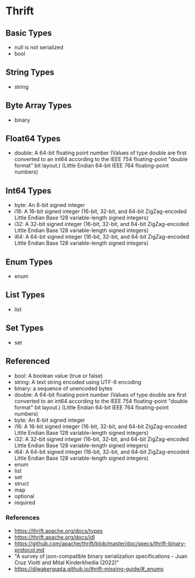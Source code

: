 # Thrift

## Basic Types

* null is not serialized
* bool

## String Types

* string

## Byte Array Types

* binary

## Float64 Types

* double: A 64-bit floating point number (Values of type double are first converted to an int64 according to the IEEE 754 floating-point "double format" bit layout.) (Little Endian 64-bit IEEE 764 floating-point numbers)

## Int64 Types

* byte: An 8-bit signed integer
* i16: A 16-bit signed integer (16-bit, 32-bit, and 64-bit ZigZag-encoded Little Endian Base 128 variable-length signed integers)
* i32: A 32-bit signed integer (16-bit, 32-bit, and 64-bit ZigZag-encoded Little Endian Base 128 variable-length signed integers)
* i64: A 64-bit signed integer (16-bit, 32-bit, and 64-bit ZigZag-encoded Little Endian Base 128 variable-length signed integers)

## Enum Types

* enum

## List Types

* list

## Set Types

* set

## Referenced

* bool: A boolean value (true or false)
* string: A text string encoded using UTF-8 encoding
* binary: a sequence of unencoded bytes
* double: A 64-bit floating point number (Values of type double are first converted to an int64 according to the IEEE 754 floating-point "double format" bit layout.) (Little Endian 64-bit IEEE 764 floating-point numbers)
* byte: An 8-bit signed integer
* i16: A 16-bit signed integer (16-bit, 32-bit, and 64-bit ZigZag-encoded Little Endian Base 128 variable-length signed integers)
* i32: A 32-bit signed integer (16-bit, 32-bit, and 64-bit ZigZag-encoded Little Endian Base 128 variable-length signed integers)
* i64: A 64-bit signed integer (16-bit, 32-bit, and 64-bit ZigZag-encoded Little Endian Base 128 variable-length signed integers)
* enum
* list
* set
* struct
* map
* optional
* required

### References

* https://thrift.apache.org/docs/types
* https://thrift.apache.org/docs/idl
* https://github.com/apache/thrift/blob/master/doc/specs/thrift-binary-protocol.md
* "A survey of json-compatible binary serialization specifications - Juan Cruz Viotti and Mital Kinderkhedia (2022)"
* https://diwakergupta.github.io/thrift-missing-guide/#_enums